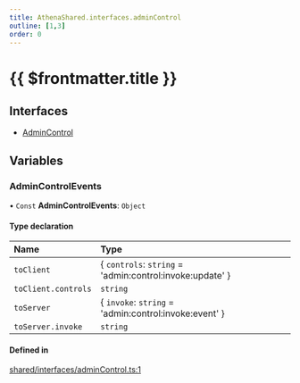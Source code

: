 ```yaml
---
title: AthenaShared.interfaces.adminControl
outline: [1,3]
order: 0
---
```


# {{ $frontmatter.title }}


## Interfaces

- [AdminControl](../interfaces/shared_interfaces_adminControl_AdminControl.md)

## Variables

### AdminControlEvents

• `Const` **AdminControlEvents**: `Object`

#### Type declaration

| Name | Type |
| :------ | :------ |
| `toClient` | { `controls`: `string` = 'admin:control:invoke:update' } |
| `toClient.controls` | `string` |
| `toServer` | { `invoke`: `string` = 'admin:control:invoke:event' } |
| `toServer.invoke` | `string` |

#### Defined in

[shared/interfaces/adminControl.ts:1](https://github.com/Stuyk/altv-athena/blob/6375486/src/core/shared/interfaces/adminControl.ts#L1)
